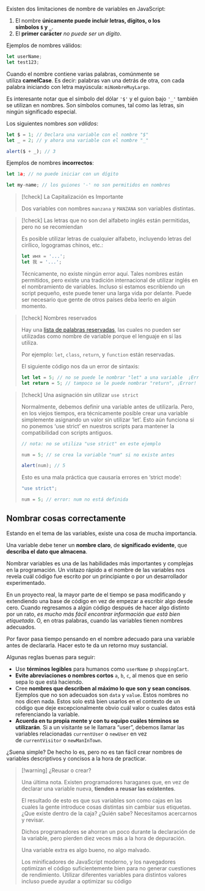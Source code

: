 Existen dos limitaciones de nombre de variables en JavaScript:

1.  El nombre **únicamente puede incluir letras, dígitos, o los símbolos `$` y `_`**.
2.  El **primer carácter** _no puede ser un dígito_.

Ejemplos de nombres válidos:

````js
let userName;
let test123;
````

Cuando el nombre contiene varias palabras, comúnmente se utiliza **camelCase**. Es decir: palabras van una detrás de otra, con cada palabra iniciando con letra mayúscula: `miNombreMuyLargo`.

Es interesante notar que el símbolo del dólar `'$'` y el guion bajo `'_'` también se utilizan en nombres. Son símbolos comunes, tal como las letras, sin ningún significado especial.

Los siguientes nombres _son válidos_:

````js
let $ = 1; // Declara una variable con el nombre "$"
let _ = 2; // y ahora una variable con el nombre "_"

alert($ + _); // 3
````

Ejemplos de nombres **incorrectos**:

````js
let 1a; // no puede iniciar con un dígito

let my-name; // los guiones '-' no son permitidos en nombres
````

>[!check] La Capitalización es Importante
> 
> Dos variables con nombres `manzana` y `MANZANA` son variables distintas.

>[!check] Las letras que no son del alfabeto inglés están permitidas, pero no se recomiendan
> 
> Es posible utilizar letras de cualquier alfabeto, incluyendo letras del cirílico, logogramas chinos, etc.:
> 
> ````js
> let имя = '...';
> let 我 = '...';
> ````
> 
> Técnicamente, no existe ningún error aquí. Tales nombres están permitidos, pero existe una tradición internacional de utilizar inglés en el nombramiento de variables. Incluso si estamos escribiendo un script pequeño, este puede tener una larga vida por delante. Puede ser necesario que gente de otros países deba leerlo en algún momento.

>[!check] Nombres reservados
> 
> Hay una [lista de palabras reservadas](https://developer.mozilla.org/es/docs/Web/JavaScript/Reference/Lexical_grammar#Keywords), las cuales no pueden ser utilizadas como nombre de variable porque el lenguaje en sí las utiliza.
> 
> Por ejemplo: `let`, `class`, `return`, y `function` están reservadas.
> 
> El siguiente código nos da un error de sintaxis:
> 
> ````js
> let let = 5; // no se puede le nombrar "let" a una variable  ¡Error!
> let return = 5; // tampoco se le puede nombrar "return", ¡Error!
> ````
> 

>[!check] Una asignación sin utilizar `use strict`
> 
> Normalmente, debemos definir una variable antes de utilizarla. Pero, en los viejos tiempos, era técnicamente posible crear una variable simplemente asignando un valor sin utilizar ‘let’. Esto aún funciona si no ponemos ‘use strict’ en nuestros scripts para mantener la compatibilidad con scripts antiguos.
> 
> ````js
> // nota: no se utiliza "use strict" en este ejemplo
> 
> num = 5; // se crea la variable "num" si no existe antes
> 
> alert(num); // 5
> ````
> 
> Esto es una mala práctica que causaría errores en ‘strict mode’:
> 
> ````js
> "use strict";
> 
> num = 5; // error: num no está definida
> ````

## Nombrar cosas correctamente

Estando en el tema de las variables, existe una cosa de mucha importancia.

Una variable debe tener un **nombre claro**, de **significado evidente**, que **describa el dato que almacena**.

Nombrar variables es una de las habilidades más importantes y complejas en la programación. Un vistazo rápido a el nombre de las variables nos revela cuál código fue escrito por un principiante o por un desarrollador experimentado.

En un proyecto real, la mayor parte de el tiempo se pasa modificando y extendiendo una base de código en vez de empezar a escribir algo desde cero. Cuando regresamos a algún código después de hacer algo distinto por un rato, _es mucho más fácil encontrar información que está bien etiquetada_. O, en otras palabras, cuando las variables tienen nombres adecuados.

Por favor pasa tiempo pensando en el nombre adecuado para una variable antes de declararla. Hacer esto te da un retorno muy sustancial.

Algunas reglas buenas para seguir:

- Use **términos legibles** para humanos como `userName` p `shoppingCart`.
- **Evite abreviaciones o nombres cortos** `a`, `b`, `c`, al menos que en serio sepa lo que está haciendo.
- Cree **nombres que describen al máximo lo que son y sean concisos**. Ejemplos que no son adecuados son `data` y `value`. Estos nombres no nos dicen nada. Estos solo está bien usarlos en el contexto de un código que deje excepcionalmente obvio cuál valor o cuales datos está referenciando la variable.
- **Acuerda en tu propia mente y con tu equipo cuáles términos se utilizarán**. Si a un visitante se le llamara “user”, debemos llamar las variables relacionadas `currentUser` o `newUser` en vez de `currentVisitor` o `newManInTown`.

¿Suena simple? De hecho lo es, pero no es tan fácil crear nombres de variables descriptivos y concisos a la hora de practicar.

>[!warning] ¿Reusar o crear?
> 
> Una última nota. Existen programadores haraganes que, en vez de declarar una variable nueva, **tienden a reusar las existentes**.
> 
> El resultado de esto es que sus variables son como cajas en las cuales la gente introduce cosas distintas sin cambiar sus etiquetas. ¿Que existe dentro de la caja? ¿Quién sabe? Necesitamos acercarnos y revisar.
> 
> Dichos programadores se ahorran un poco durante la declaración de la variable, pero pierden diez veces más a la hora de depuración.
> 
> Una variable extra es algo bueno, no algo malvado.
> 
> Los minificadores de JavaScript moderno, y los navegadores optimizan el código suficientemente bien para no generar cuestiones de rendimiento. Utilizar diferentes variables para distintos valores incluso puede ayudar a optimizar su código